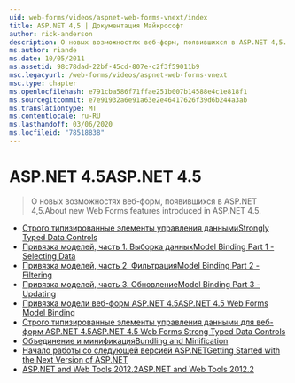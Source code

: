 ```yaml
---
uid: web-forms/videos/aspnet-web-forms-vnext/index
title: ASP.NET 4,5 | Документация Майкрософт
author: rick-anderson
description: О новых возможностях веб-форм, появившихся в ASP.NET 4,5.
ms.author: riande
ms.date: 10/05/2011
ms.assetid: 98c78dad-22bf-45cd-807e-c2f3f59011b9
msc.legacyurl: /web-forms/videos/aspnet-web-forms-vnext
msc.type: chapter
ms.openlocfilehash: e791cba586f71ffae251b007b14588e4c1e818f1
ms.sourcegitcommit: e7e91932a6e91a63e2e46417626f39d6b244a3ab
ms.translationtype: MT
ms.contentlocale: ru-RU
ms.lasthandoff: 03/06/2020
ms.locfileid: "78518838"
---
```

# <a name="aspnet-45"></a><span data-ttu-id="705c9-103">ASP.NET 4.5</span><span class="sxs-lookup"><span data-stu-id="705c9-103">ASP.NET 4.5</span></span>

> <span data-ttu-id="705c9-104">О новых возможностях веб-форм, появившихся в ASP.NET 4,5.</span><span class="sxs-lookup"><span data-stu-id="705c9-104">About new Web Forms features introduced in ASP.NET 4.5.</span></span>

- [<span data-ttu-id="705c9-105">Строго типизированные элементы управления данными</span><span class="sxs-lookup"><span data-stu-id="705c9-105">Strongly Typed Data Controls</span></span>](aspnet-vnext-videos-strongly-typed-data-controls.md)
- [<span data-ttu-id="705c9-106">Привязка моделей, часть 1. Выборка данных</span><span class="sxs-lookup"><span data-stu-id="705c9-106">Model Binding Part 1 - Selecting Data</span></span>](aspnet-vnext-videos-model-binding-part-1-selecting-data.md)
- [<span data-ttu-id="705c9-107">Привязка моделей, часть 2. Фильтрация</span><span class="sxs-lookup"><span data-stu-id="705c9-107">Model Binding Part 2 - Filtering</span></span>](aspnet-vnext-videos-model-binding-part-2-filtering.md)
- [<span data-ttu-id="705c9-108">Привязка моделей, часть 3. Обновление</span><span class="sxs-lookup"><span data-stu-id="705c9-108">Model Binding Part 3 - Updating</span></span>](aspnet-vnext-videos-model-binding-part-3-updating.md)
- [<span data-ttu-id="705c9-109">Привязка модели веб-форм ASP.NET 4.5</span><span class="sxs-lookup"><span data-stu-id="705c9-109">ASP.NET 4.5 Web Forms Model Binding</span></span>](aspnet-45-web-forms-model-binding.md)
- [<span data-ttu-id="705c9-110">Строго типизированные элементы управления данными для веб-форм ASP.NET 4.5</span><span class="sxs-lookup"><span data-stu-id="705c9-110">ASP.NET 4.5 Web Forms Strong Typed Data Controls</span></span>](aspnet-45-web-forms-strong-typed-data-controls.md)
- [<span data-ttu-id="705c9-111">Объединение и минификация</span><span class="sxs-lookup"><span data-stu-id="705c9-111">Bundling and Minification</span></span>](aspnet-vnext-videos-bundling-and-minification.md)
- [<span data-ttu-id="705c9-112">Начало работы со следующей версией ASP.NET</span><span class="sxs-lookup"><span data-stu-id="705c9-112">Getting Started with the Next Version of ASP.NET</span></span>](getting-started-with-the-next-version-of-aspnet.md)
- [<span data-ttu-id="705c9-113">ASP.NET and Web Tools 2012.2</span><span class="sxs-lookup"><span data-stu-id="705c9-113">ASP.NET and Web Tools 2012.2</span></span>](aspnet-and-web-tools-20122.md)
